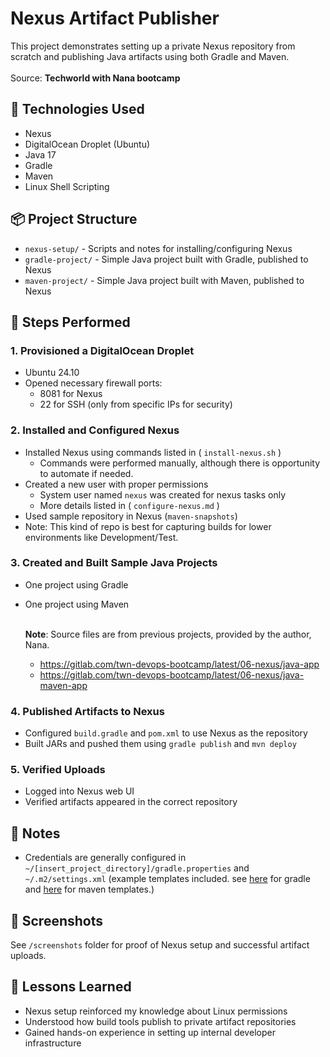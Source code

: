 # Nexus Artifact Publisher

This project demonstrates setting up a private Nexus repository from scratch and publishing Java artifacts using both Gradle and Maven.<br /><br />
Source: **Techworld with Nana bootcamp**

## 🔧 Technologies Used
- Nexus
- DigitalOcean Droplet (Ubuntu)
- Java 17
- Gradle
- Maven
- Linux Shell Scripting

## 📦 Project Structure

- `nexus-setup/` - Scripts and notes for installing/configuring Nexus
- `gradle-project/` - Simple Java project built with Gradle, published to Nexus
- `maven-project/` - Simple Java project built with Maven, published to Nexus

## 🚀 Steps Performed

### 1. Provisioned a DigitalOcean Droplet
- Ubuntu 24.10
- Opened necessary firewall ports:
  - 8081 for Nexus
  - 22 for SSH (only from specific IPs for security)

### 2. Installed and Configured Nexus
- Installed Nexus using commands listed in ( `install-nexus.sh` )
  - Commands were performed manually, although there is opportunity to automate if needed.
- Created a new user with proper permissions
  -  System user named `nexus` was created for nexus tasks only
  - More details listed in ( `configure-nexus.md` )
- Used sample repository in Nexus (`maven-snapshots`)
- Note: This kind of repo is best for capturing builds for lower environments like Development/Test.

### 3. Created and Built Sample Java Projects
- One project using Gradle
- One project using Maven<br /><br />

  **Note**: Source files are from previous projects, provided by the author, Nana.
  - https://gitlab.com/twn-devops-bootcamp/latest/06-nexus/java-app
  - https://gitlab.com/twn-devops-bootcamp/latest/06-nexus/java-maven-app

### 4. Published Artifacts to Nexus
- Configured `build.gradle` and `pom.xml` to use Nexus as the repository
- Built JARs and pushed them using `gradle publish` and `mvn deploy`

### 5. Verified Uploads
- Logged into Nexus web UI
- Verified artifacts appeared in the correct repository

## 🔐 Notes
- Credentials are generally configured in `~/[insert_project_directory]/gradle.properties` and `~/.m2/settings.xml` (example templates included. see [here](https://github.com/weav797/Module06-nexus-artifact-repo/blob/main/gradle-project/gradle.properties) for gradle and [here](https://github.com/weav797/Module06-nexus-artifact-repo/blob/main/maven-project/m2/settings.xml) for maven templates.)

## 📸 Screenshots
See `/screenshots` folder for proof of Nexus setup and successful artifact uploads.

## 🧠 Lessons Learned
- Nexus setup reinforced my knowledge about Linux permissions
- Understood how build tools publish to private artifact repositories
- Gained hands-on experience in setting up internal developer infrastructure
